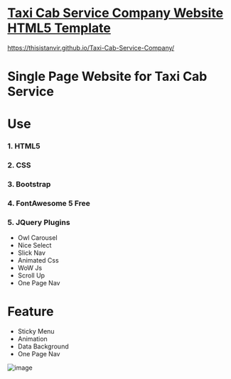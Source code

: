 # [Taxi Cab Service Company Website HTML5 Template](https://thisistanvir.github.io/Taxi-Cab-Service-Company/)
https://thisistanvir.github.io/Taxi-Cab-Service-Company/

# Single Page Website for Taxi Cab Service

# Use
### 1. HTML5
### 2. CSS
### 3. Bootstrap
### 4. FontAwesome 5 Free
### 5. JQuery Plugins
   * Owl Carousel
   * Nice Select
   * Slick Nav
   * Animated Css
   * WoW Js
   * Scroll Up
   * One Page Nav
   
# Feature
   * Sticky Menu
   * Animation
   * Data Background
   * One Page Nav
   
![image](https://user-images.githubusercontent.com/56197895/79064874-3e62f000-7cce-11ea-8a98-d20ade70f642.png)
